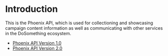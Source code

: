 # Introduction

This is the Phoenix API, which is used for collectioning and showcasing campaign content information as well as communicating with other services in the DoSomething ecosystem.

* [Phoenix API Version 1.0](api-v1.md)
* [Phoenix API Version 2.0](api-v2/)


